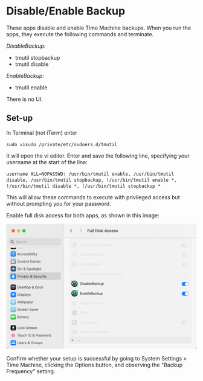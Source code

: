 # Disable/Enable Backup

These apps disable and enable Time Machine backups.
When you run the apps, they execute the following commands and terminate.

*DisableBackup:*

- tmutil stopbackup
- tmutil disable

*EnableBackup:*

- tmutil enable

There is no UI.

## Set-up

In Terminal (not iTerm) enter

    sudo visudo /private/etc/sudoers.d/tmutil

It will open the vi editor. Enter and save the following line, specifying your username at the start of the line:

    username ALL=NOPASSWD: /usr/bin/tmutil enable, /usr/bin/tmutil disable, /usr/bin/tmutil stopbackup, !/usr/bin/tmutil enable *, !/usr/bin/tmutil disable *, !/usr/bin/tmutil stopbackup *

This will allow these commands to execute with privileged access but without prompting you for your password.

Enable full disk access for both apps, as shown in this image:

![](images/full-disk-access.png)

Confirm whether your setup is successful by going to System Settings > Time Machine, clicking the Options button, and observing the "Backup Frequency" setting.
